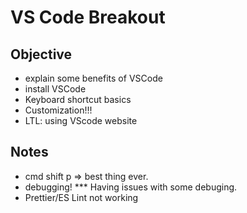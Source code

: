 # VS Code Breakout

## Objective

- explain some benefits of VSCode
- install VSCode
- Keyboard shortcut basics
- Customization!!!
- LTL: using VScode website

## Notes

- cmd shift p => best thing ever. 
- debugging! *** Having issues with some debuging. 
- Prettier/ES Lint not working

